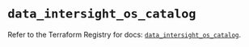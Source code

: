 # `data_intersight_os_catalog`

Refer to the Terraform Registry for docs: [`data_intersight_os_catalog`](https://registry.terraform.io/providers/ciscodevnet/intersight/1.0.71/docs/data-sources/os_catalog).
